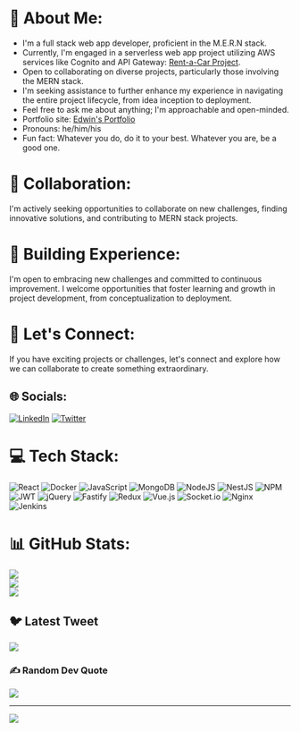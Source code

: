 # 🔭 About Me:
- I'm a full stack web app developer, proficient in the M.E.R.N stack.
- Currently, I'm engaged in a serverless web app project utilizing AWS services like Cognito and API Gateway: [Rent-a-Car Project](https://github.com/emash90/rent-a-car).
- Open to collaborating on diverse projects, particularly those involving the MERN stack.
- I'm seeking assistance to further enhance my experience in navigating the entire project lifecycle, from idea inception to deployment.
- Feel free to ask me about anything; I'm approachable and open-minded.
- Portfolio site: [Edwin's Portfolio](https://emash90.github.io/edwin-portfolio/)
- Pronouns: he/him/his
- Fun fact: Whatever you do, do it to your best. Whatever you are, be a good one.

# 👯 Collaboration:
I'm actively seeking opportunities to collaborate on new challenges, finding innovative solutions, and contributing to MERN stack projects.

# 🤔 Building Experience:
I'm open to embracing new challenges and committed to continuous improvement. I welcome opportunities that foster learning and growth in project development, from conceptualization to deployment.

# 💬 Let's Connect:
If you have exciting projects or challenges, let's connect and explore how we can collaborate to create something extraordinary.



## 🌐 Socials:
[![LinkedIn](https://img.shields.io/badge/LinkedIn-%230077B5.svg?logo=linkedin&logoColor=white)]([https://linkedin.com/in/https://www.linkedin.com/in/edwin-macharia-20aa6450/]([https://www.linkedin.com/in/edwin-macharia-20aa6450/](https://www.linkedin.com/in/edwin-macharia-20aa6450/))) [![Twitter](https://img.shields.io/badge/Twitter-%231DA1F2.svg?logo=Twitter&logoColor=white)](https://twitter.com/@edwinkairu90) 

# 💻 Tech Stack:
![React](https://img.shields.io/badge/react-%2320232a.svg?style=for-the-badge&logo=react&logoColor=%2361DAFB) ![Docker](https://img.shields.io/badge/docker-%230db7ed.svg?style=for-the-badge&logo=docker&logoColor=white) ![JavaScript](https://img.shields.io/badge/javascript-%23323330.svg?style=for-the-badge&logo=javascript&logoColor=%23F7DF1E) ![MongoDB](https://img.shields.io/badge/MongoDB-%234ea94b.svg?style=for-the-badge&logo=mongodb&logoColor=white) ![NodeJS](https://img.shields.io/badge/node.js-6DA55F?style=for-the-badge&logo=node.js&logoColor=white) ![NestJS](https://img.shields.io/badge/nestjs-%23E0234E.svg?style=for-the-badge&logo=nestjs&logoColor=white) ![NPM](https://img.shields.io/badge/NPM-%23000000.svg?style=for-the-badge&logo=npm&logoColor=white) ![JWT](https://img.shields.io/badge/JWT-black?style=for-the-badge&logo=JSON%20web%20tokens) ![jQuery](https://img.shields.io/badge/jquery-%230769AD.svg?style=for-the-badge&logo=jquery&logoColor=white) ![Fastify](https://img.shields.io/badge/fastify-%23000000.svg?style=for-the-badge&logo=fastify&logoColor=white) ![Redux](https://img.shields.io/badge/redux-%23593d88.svg?style=for-the-badge&logo=redux&logoColor=white) ![Vue.js](https://img.shields.io/badge/vuejs-%2335495e.svg?style=for-the-badge&logo=vuedotjs&logoColor=%234FC08D) ![Socket.io](https://img.shields.io/badge/Socket.io-black?style=for-the-badge&logo=socket.io&badgeColor=010101) ![Nginx](https://img.shields.io/badge/nginx-%23009639.svg?style=for-the-badge&logo=nginx&logoColor=white) ![Jenkins](https://img.shields.io/badge/jenkins-%232C5263.svg?style=for-the-badge&logo=jenkins&logoColor=white)
# 📊 GitHub Stats:
![](https://github-readme-stats.vercel.app/api?username=emash90&theme=dark&hide_border=false&include_all_commits=false&count_private=false)<br/>
![](https://github-readme-streak-stats.herokuapp.com/?user=emash90&theme=dark&hide_border=false)<br/>
![](https://github-readme-stats.vercel.app/api/top-langs/?username=emash90&theme=dark&hide_border=false&include_all_commits=false&count_private=false&layout=compact)

## 🐦 Latest Tweet
[![](https://gtce.itsvg.in/api?username=@edwinkairu90)](https://github.com/VishwaGauravIn/github-twitter-card-embed)

### ✍️ Random Dev Quote
![](https://quotes-github-readme.vercel.app/api?type=horizontal&theme=radical)

---
[![](https://visitcount.itsvg.in/api?id=emash90&icon=0&color=0)](https://visitcount.itsvg.in)

<!-- Proudly created with GPRM ( https://gprm.itsvg.in ) -->
